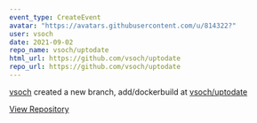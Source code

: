 ```yaml
---
event_type: CreateEvent
avatar: "https://avatars.githubusercontent.com/u/814322?"
user: vsoch
date: 2021-09-02
repo_name: vsoch/uptodate
html_url: https://github.com/vsoch/uptodate
repo_url: https://github.com/vsoch/uptodate
---
```


<a href='https://github.com/vsoch' target='_blank'>vsoch</a> created a new branch, add/dockerbuild at <a href='https://github.com/vsoch/uptodate' target='_blank'>vsoch/uptodate</a>

<a href='https://github.com/vsoch/uptodate' target='_blank'>View Repository</a>